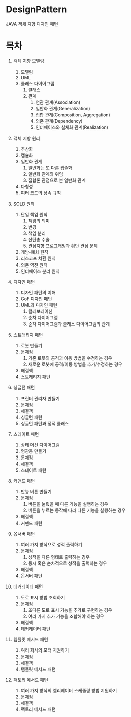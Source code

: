 # DesignPattern
JAVA 객체 지향 디자인 패턴

# 목차
1. 객체 지향 모델링
    1. 모델링
    2. UML
    3. 클래스 다이어그램
        1. 클래스
        2. 관계
            1. 연관 관계(Association)
            2. 일반화 관계(Generalization)
            3. 집합 관계(Composition, Aggregation)
            4. 의존 관계(Dependency)
            5. 인터페이스와 실체화 관계(Realization)
2. 객체 지향 원리
    1. 추상화
    2. 캡슐화
    3. 일반화 관계
        1. 일반화는 또 다른 캡슐화
        2. 일반화 관계와 위임
        3. 집합론 관점으로 본 일반화 관계
    4. 다형성
    5. 피터 코드의 상속 규칙
3. SOLD 원칙
    1. 단일 책임 원칙
        1. 책임의 의미
        2. 변경
        3. 책임 분리
        4. 산탄총 수술
        5. 관심지향 프로그래밍과 횡단 관심 문제
    2. 개방-폐쇠 원칙
    3. 리스코프 치환 원칙
    4. 의존 역전 원칙
    5. 인터페이스 분리 원칙

4. 디자인 패턴
    1. 디자인 패턴의 이해
    2. GoF 디자인 패턴
    3. UML과 디자인 패턴
        1. 컬레보레이션
        2. 순차 다이어그램
        3. 순차 다이어그램과 클래스 다이어그램의 관계

5. 스트래티지 패턴
    1. 로봇 만들기
    2. 문제점
        1. 기존 로봇의 공격과 이동 방법을 수정하는 경우
        2. 새로운 로봇에 공격/이동 방법을 추가/수정하는 경우
    3. 해결책
    4. 스트래티지 패턴

6. 싱글턴 패턴
    1. 프린터 관리자 만들기
    2. 문제점
    3. 해결책
    4. 싱글턴 패턴
    5. 싱글턴 패턴과 정적 클래스

7. 스테이트 패턴
    1. 상태 머신 다이어그램
    2. 형광등 만들기
    3. 문제점
    4. 해결책
    5. 스테이트 패턴

8. 커맨드 패턴
    1. 만능 버튼 만들기
    2. 문제점
        1. 버튼을 눌렀을 때 다른 기능을 실행하는 경우
        2. 버튼을 누르는 동작에 따라 다른 기능을 실행하는 경우
    3. 해결책
    4. 커맨드 패턴

9. 옵서버 패턴
    1. 여러 가지 방식으로 성적 출력하기
    2. 문제점
        1. 성적을 다른 형태로 출력하는 경우
        2. 동시 혹은 순차적으로 성적을 출력하는 경우
    3. 해결책
    4. 옵서버 패턴

10. 데커레이터 패턴
    1. 도로 표시 방법 조회하기
    2. 문제점
        1. 또다른 도로 표시 기능을 추가로 구현하는 경우
        2. 여러 가지 추가 기능을 조합해야 하는 경우
    3. 해결책
    4. 데커레이터 패턴

11. 템플릿 메서드 패턴
    1. 여러 회사의 모터 지원하기
    2. 문제점
    3. 해결책
    4. 템플릿 메서드 패턴

12. 팩토리 메서드 패턴
    1. 여러 가지 방식의 엘리베이터 스케줄링 방법 지원하기
    2. 문제점
    3. 해결책
    4. 팩토리 메서드 패턴
